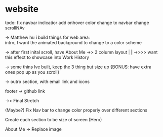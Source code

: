 # website
todo: 
fix navbar indicatior
add onhover color change to navbar
change scrollNAv



-> Matthew hu i build things for web area:                                                                        
intro, I want the animated background to change to a color scheme

-> after first inital scroll, have About Me ->> 2 column layout
      |
      |
      ->>>> want this effect to showcase into Work History


-> some thins Ive built, keep the 3 thing but size up {BONUS: have extra ones pop up as you scroll}

-> outro section, with email link and icons


footer -> github link



->> Final Stretch

(Maybe?) Fix Nav bar to change color properly over different sections

Create each section to be size of screen (Hero)

About Me -> Replace image
